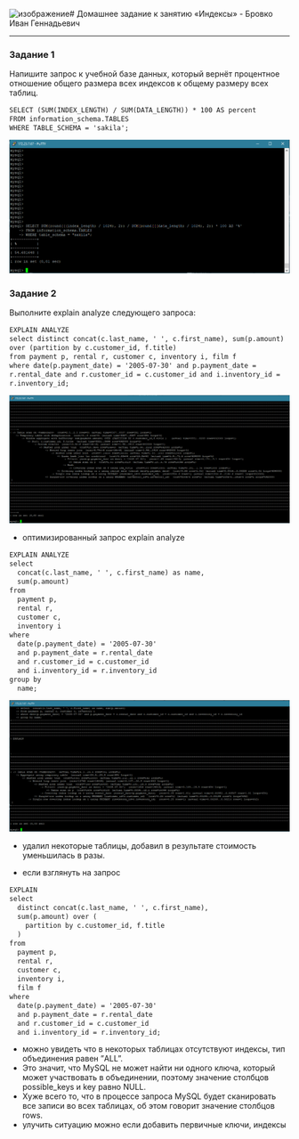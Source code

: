 ![изображение](https://github.com/ibrovko78/sdb-homeworks/assets/136568012/4bd0953f-c04f-4d89-bd2a-910f4392ccb8)# Домашнее задание к занятию «Индексы» - Бровко Иван Геннадьевич

---

### Задание 1

Напишите запрос к учебной базе данных, который вернёт процентное отношение общего размера всех индексов к общему размеру всех таблиц.
```
SELECT (SUM(INDEX_LENGTH) / SUM(DATA_LENGTH)) * 100 AS percent
FROM information_schema.TABLES
WHERE TABLE_SCHEMA = 'sakila';
```
![скрин](img/hw-12-05/1.png)

### Задание 2

Выполните explain analyze следующего запроса:
```
EXPLAIN ANALYZE
select distinct concat(c.last_name, ' ', c.first_name), sum(p.amount) over (partition by c.customer_id, f.title)
from payment p, rental r, customer c, inventory i, film f
where date(p.payment_date) = '2005-07-30' and p.payment_date = r.rental_date and r.customer_id = c.customer_id and i.inventory_id = r.inventory_id;
```
![скрин](img/hw-12-05/2.png)


* оптимизированный запрос explain analyze
```
EXPLAIN ANALYZE 
select 
  concat(c.last_name, ' ', c.first_name) as name, 
  sum(p.amount) 
from 
  payment p, 
  rental r, 
  customer c, 
  inventory i 
where 
  date(p.payment_date) = '2005-07-30' 
  and p.payment_date = r.rental_date 
  and r.customer_id = c.customer_id 
  and i.inventory_id = r.inventory_id 
group by 
  name;
```
![скрин](img/hw-12-05/2-1.png)

* удалил некоторые таблицы, добавил в результате стоимость уменьшилась в разы.


* если взглянуть на запрос

```
EXPLAIN 
select 
  distinct concat(c.last_name, ' ', c.first_name), 
  sum(p.amount) over (
    partition by c.customer_id, f.title
  ) 
from 
  payment p, 
  rental r, 
  customer c, 
  inventory i, 
  film f 
where 
  date(p.payment_date) = '2005-07-30' 
  and p.payment_date = r.rental_date 
  and r.customer_id = c.customer_id 
  and i.inventory_id = r.inventory_id;
```

* можно увидеть что в некоторых таблицах отсутствуют индексы, тип объединения равен ”ALL”.
* Это значит, что MySQL не может найти ни одного ключа, который может участвовать в объединении, поэтому значение столбцов possible_keys и key равно NULL.
* Хуже всего то, что в процессе запроса MySQL будет сканировать все записи во всех таблицах, об этом говорит значение столбцов rows.
* улучить ситуацию можно если добавить первичные ключи, индексы
